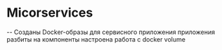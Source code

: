# Micorservices
-- Созданы Docker-образы для сервисного приложения
приложения разбиты на компоненты
настроена работа с docker volume
